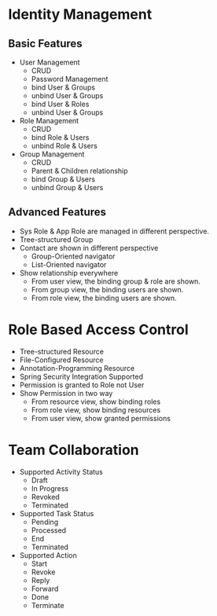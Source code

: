 # Identity Management


## Basic Features

* User Management
    * CRUD
    * Password Management
    * bind User & Groups
    * unbind User & Groups
    * bind User & Roles
    * unbind User & Groups
* Role Management
    * CRUD
    * bind Role & Users
    * unbind Role & Users
* Group Management
    * CRUD
    * Parent & Children relationship
    * bind Group & Users
    * unbind Group & Users

## Advanced Features

* Sys Role & App Role are managed in different perspective.
* Tree-structured Group 
* Contact are shown in different perspective
    * Group-Oriented navigator
    * List-Oriented navigator
* Show relationship everywhere
    * From user view, the binding group & role are shown.
    * From group view, the binding users are shown.
    * From role view, the binding users are shown.

# Role Based Access Control


* Tree-structured Resource
* File-Configured Resource
* Annotation-Programming Resource
* Spring Security Integration Supported
* Permission is granted to Role not User
* Show Permission in two way
    * From resource view, show binding roles
    * From role view, show binding resources
    * From user view, show granted permissions

# Team Collaboration

* Supported Activity Status
    * Draft
    * In Progress
    * Revoked
    * Terminated
* Supported Task Status
    * Pending
    * Processed
    * End
    * Terminated
* Supported Action
    * Start
    * Revoke
    * Reply
    * Forward
    * Done
    * Terminate

